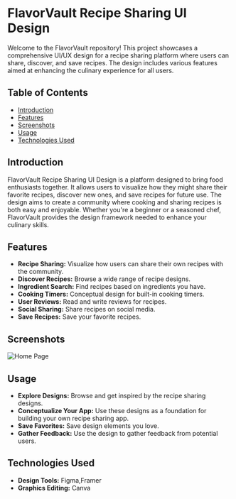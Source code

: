 # FlavorVault Recipe Sharing UI Design

Welcome to the FlavorVault repository! This project showcases a comprehensive UI/UX design for a recipe sharing platform where users can share, discover, and save recipes. The design includes various features aimed at enhancing the culinary experience for all users.

## Table of Contents

- [Introduction](#introduction)
- [Features](#features)
- [Screenshots](#screenshots)
- [Usage](#usage)
- [Technologies Used](#technologies-used)


## Introduction

FlavorVault Recipe Sharing UI Design is a platform designed to bring food enthusiasts together. It allows users to visualize how they might share their favorite recipes, discover new ones, and save recipes for future use. The design aims to create a community where cooking and sharing recipes is both easy and enjoyable. Whether you're a beginner or a seasoned chef, FlavorVault provides the design framework needed to enhance your culinary skills.

## Features

- **Recipe Sharing:** Visualize how users can share their own recipes with the community.
- **Discover Recipes:** Browse a wide range of recipe designs.
- **Ingredient Search:** Find recipes based on ingredients you have.
- **Cooking Timers:** Conceptual design for built-in cooking timers.
- **User Reviews:** Read and write reviews for recipes.
- **Social Sharing:** Share recipes on social media.
- **Save Recipes:** Save your favorite recipes.

## Screenshots

![Home Page](https://github.com/Jeevannaik66/FlavorVault-Recipe-Sharing-App-Ui-Ux-Design/assets/117274229/61068d52-a60e-4ce4-afdc-39e2ea1024c8)

## Usage

- **Explore Designs:** Browse and get inspired by the recipe sharing designs.
- **Conceptualize Your App:** Use these designs as a foundation for building your own recipe sharing app.
- **Save Favorites:** Save design elements you love.
- **Gather Feedback:** Use the design to gather feedback from potential users.

## Technologies Used

- **Design Tools:**  Figma,Framer
- **Graphics Editing:** Canva

